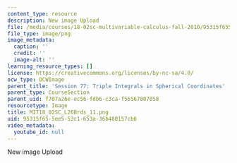 ```yaml
---
content_type: resource
description: New image Upload
file: /media/courses/18-02sc-multivariable-calculus-fall-2010/95315f655ee553c1653a36b480157cb6_MIT18_02SC_L26Brds_11.png
file_type: image/png
image_metadata:
  caption: ''
  credit: ''
  image-alt: ''
learning_resource_types: []
license: https://creativecommons.org/licenses/by-nc-sa/4.0/
ocw_type: OCWImage
parent_title: 'Session 77: Triple Integrals in Spherical Coordinates'
parent_type: CourseSection
parent_uid: f707a26e-ec56-fdb6-c3ca-f56567807058
resourcetype: Image
title: MIT18_02SC_L26Brds_11.png
uid: 95315f65-5ee5-53c1-653a-36b480157cb6
video_metadata:
  youtube_id: null
---
```

New image Upload